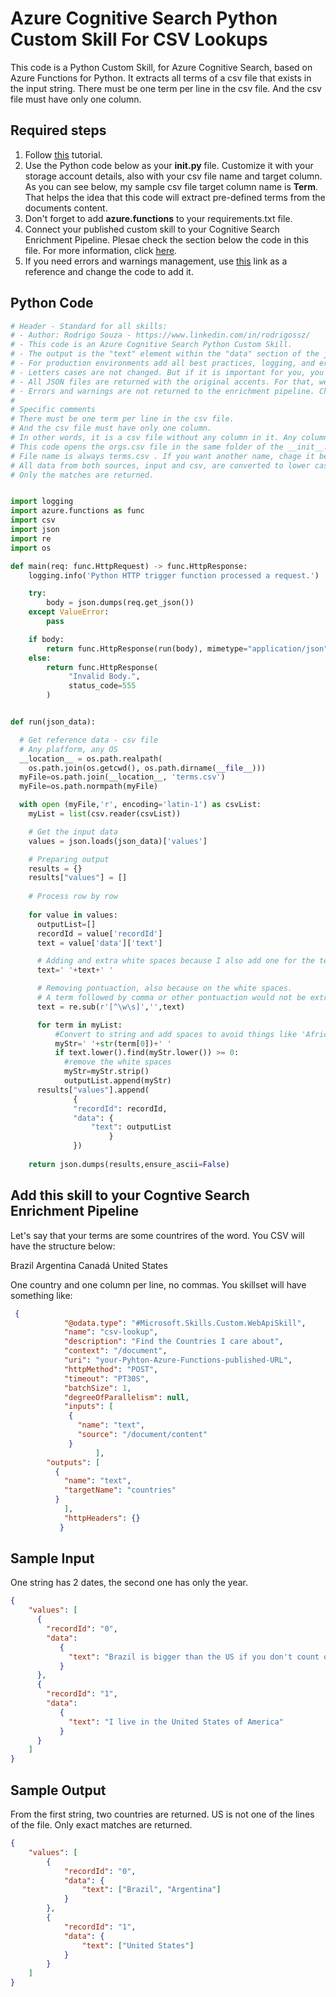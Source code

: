 # Azure Cognitive Search Python Custom Skill For CSV Lookups

This code is a Python Custom Skill, for Azure Cognitive Search, based on Azure Functions for Python. It extracts all terms of a csv file that exists in the input string. There must be one term per line in the csv file. And the csv file must have only one column.

## Required steps

1. Follow [this](https://docs.microsoft.com/en-us/azure/azure-functions/functions-create-first-function-python) tutorial.
1. Use the Python code below as your **__init__.py** file. Customize it with your storage account details, also with your csv file name and target column. As you can see below, my sample csv file target column name is **Term**. That helps the idea that this code will extract pre-defined terms from the documents content.
1. Don't forget to add **azure.functions** to your requirements.txt file.
1. Connect your published custom skill to your Cognitive Search Enrichment Pipeline. Plesae check the section below the code in this file. For more information, click [here](https://docs.microsoft.com/en-us/azure/search/cognitive-search-create-custom-skill-example#connect-to-your-pipeline).
1. If you need errors and warnings management, use [this](https://docs.microsoft.com/en-us/azure/search/cognitive-search-custom-skill-interface#web-api-custom-skill-interface) link as a reference and change the code to add it.

## Python Code

```python
# Header - Standard for all skills:
# - Author: Rodrigo Souza - https://www.linkedin.com/in/rodrigossz/
# - This code is an Azure Cognitive Search Python Custom Skill.
# - The output is the "text" element within the "data" section of the json file.
# - For production environments add all best practices, logging, and error management that you need.
# - Letters cases are not changed. But if it is important for you, you can change the code as necessary.
# - All JSON files are returned with the original accents. For that, we use ensure_ascii=False.
# - Errors and warnings are not returned to the enrichment pipeline. Chage the code as you need to add this feature.
#
# Specific comments
# There must be one term per line in the csv file. 
# And the csv file must have only one column.
# In other words, it is a csv file without any column in it. Any column will be considerated part of the ter.
# This code opens the orgs.csv file in the same folder of the __init__.py file.
# File name is always terms.csv . If you want another name, chage it below.
# All data from both sources, input and csv, are converted to lower case for the strings comparison. Orinal case is returned.
# Only the matches are returned.


import logging
import azure.functions as func
import csv
import json
import re
import os

def main(req: func.HttpRequest) -> func.HttpResponse:
    logging.info('Python HTTP trigger function processed a request.')

    try:
        body = json.dumps(req.get_json())
    except ValueError:
        pass

    if body:
        return func.HttpResponse(run(body), mimetype="application/json")
    else:
        return func.HttpResponse(
             "Invalid Body.",
             status_code=555
        )


def run(json_data):

  # Get reference data - csv file 
  # Any plafform, any OS
  __location__ = os.path.realpath(
    os.path.join(os.getcwd(), os.path.dirname(__file__)))
  myFile=os.path.join(__location__, 'terms.csv')
  myFile=os.path.normpath(myFile)

  with open (myFile,'r', encoding='latin-1') as csvList:
    myList = list(csv.reader(csvList))

    # Get the input data
    values = json.loads(json_data)['values']

    # Preparing output
    results = {}
    results["values"] = []
            
    # Process row by row
  
    for value in values:
      outputList=[]
      recordId = value['recordId']
      text = value['data']['text']

      # Adding and extra white spaces because I also add one for the terms
      text=' '+text+' '

      # Removing pontuaction, also because on the white spaces. 
      # A term followed by comma or other pontuaction would not be extracted because on the white spaces
      text = re.sub(r'[^\w\s]','',text)

      for term in myList:
          #Convert to string and add spaces to avoid things like 'Africa' been extracted from 'African'
          myStr=' '+str(term[0])+' '
          if text.lower().find(myStr.lower()) >= 0:
            #remove the white spaces
            myStr=myStr.strip()
            outputList.append(myStr)
      results["values"].append(
              {
              "recordId": recordId,
              "data": {
                  "text": outputList
                      }
              })
                    
    return json.dumps(results,ensure_ascii=False)
```

## Add this skill to your Cogntive Search Enrichment Pipeline

Let's say that your terms are some countrires of the word. You CSV will have the structure below:

Brazil
Argentina
Canadá
United States

One country and one column per line, no commas. You skillset will have something like:

```json
 {
            "@odata.type": "#Microsoft.Skills.Custom.WebApiSkill",
            "name": "csv-lookup",
            "description": "Find the Countries I care about",
            "context": "/document",
            "uri": "your-Pyhton-Azure-Functions-published-URL",
            "httpMethod": "POST",
            "timeout": "PT30S",
            "batchSize": 1,
            "degreeOfParallelism": null,
            "inputs": [
             {
               "name": "text",
               "source": "/document/content"
             }
                   ],
        "outputs": [
          {
            "name": "text",
            "targetName": "countries"
          }
            ],
            "httpHeaders": {}
           }
```

## Sample Input

One string has 2 dates, the second one has only the year.

```json
{
    "values": [
      {
        "recordId": "0",
        "data":
           {
             "text": "Brazil is bigger than the US if you don't count on Alaska. Argentina is not that big."
           }
      },
      {
        "recordId": "1",
        "data":
           {
             "text": "I live in the United States of America"
           }
      }
    ]
}
```

## Sample Output

From the first string, two countries are returned. US is not one of the lines of the file. Only exact matches are returned. 

```json
{
    "values": [
        {
            "recordId": "0",
            "data": {
                "text": ["Brazil", "Argentina"]
            }
        },
        {
            "recordId": "1",
            "data": {
                "text": ["United States"]
            }
        }
    ]
}
```

